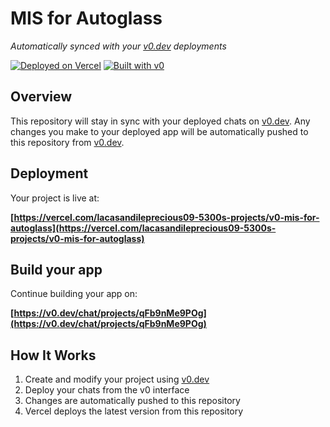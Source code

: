 # MIS for Autoglass

*Automatically synced with your [v0.dev](https://v0.dev) deployments*

[![Deployed on Vercel](https://img.shields.io/badge/Deployed%20on-Vercel-black?style=for-the-badge&logo=vercel)](https://vercel.com/lacasandileprecious09-5300s-projects/v0-mis-for-autoglass)
[![Built with v0](https://img.shields.io/badge/Built%20with-v0.dev-black?style=for-the-badge)](https://v0.dev/chat/projects/qFb9nMe9POg)

## Overview

This repository will stay in sync with your deployed chats on [v0.dev](https://v0.dev).
Any changes you make to your deployed app will be automatically pushed to this repository from [v0.dev](https://v0.dev).

## Deployment

Your project is live at:

**[https://vercel.com/lacasandileprecious09-5300s-projects/v0-mis-for-autoglass](https://vercel.com/lacasandileprecious09-5300s-projects/v0-mis-for-autoglass)**

## Build your app

Continue building your app on:

**[https://v0.dev/chat/projects/qFb9nMe9POg](https://v0.dev/chat/projects/qFb9nMe9POg)**

## How It Works

1. Create and modify your project using [v0.dev](https://v0.dev)
2. Deploy your chats from the v0 interface
3. Changes are automatically pushed to this repository
4. Vercel deploys the latest version from this repository